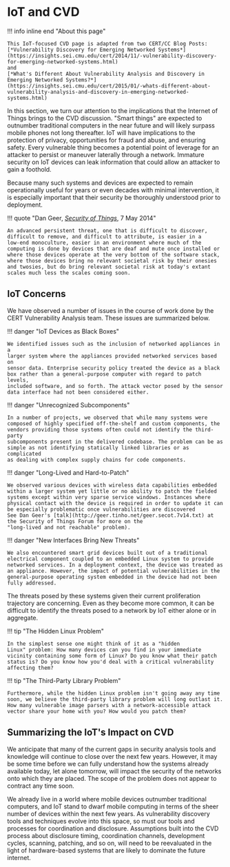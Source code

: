 # IoT and CVD

!!! info inline end "About this page"

    This IoT-focused CVD page is adapted from two CERT/CC Blog Posts:
    [*Vulnerability Discovery for Emerging Networked Systems*](https://insights.sei.cmu.edu/cert/2014/11/-vulnerability-discovery-for-emerging-networked-systems.html)
    and
    [*What's Different About Vulnerability Analysis and Discovery in Emerging Networked Systems?*](https://insights.sei.cmu.edu/cert/2015/01/-whats-different-about-vulnerability-analysis-and-discovery-in-emerging-networked-systems.html)
    
In this section, we turn our attention to the implications that the Internet of
Things brings to the CVD discussion. "Smart things" are expected to
outnumber traditional computers in the near future and will likely
surpass mobile phones not long thereafter. IoT will have implications to
the protection of privacy, opportunities for fraud and abuse, and
ensuring safety. Every vulnerable thing becomes a potential point of
leverage for an attacker to persist or maneuver laterally through a
network. Immature security on IoT devices can leak information that
could allow an attacker to gain a foothold.

Because many such systems and devices are expected to remain
operationally useful for years or even decades with minimal
intervention, it is especially important that their security be
thoroughly understood prior to deployment. 

!!! quote "Dan Geer, [*Security of Things*](http://geer.tinho.net/geer.secot.7v14.txt), 7 May 2014"

    An advanced persistent threat, one that is difficult to discover,
    difficult to remove, and difficult to attribute, is easier in a
    low-end monoculture, easier in an environment where much of the
    computing is done by devices that are deaf and mute once installed or
    where those devices operate at the very bottom of the software stack,
    where those devices bring no relevant societal risk by their onesies
    and twosies, but do bring relevant societal risk at today's extant
    scales much less the scales coming soon.

## IoT Concerns

We have observed a number of issues in the course of work done by the
CERT Vulnerability Analysis team. These issues are summarized below.

<div class="grid" markdown>

!!! danger "IoT Devices as Black Boxes"

    We identified issues such as the inclusion of networked appliances in a
    larger system where the appliances provided networked services based on
    sensor data. Enterprise security policy treated the device as a black
    box rather than a general-purpose computer with regard to patch levels,
    included software, and so forth. The attack vector posed by the sensor
    data interface had not been considered either.

!!! danger "Unrecognized Subcomponents"

    In a number of projects, we observed that while many systems were
    composed of highly specified off-the-shelf and custom components, the
    vendors providing those systems often could not identify the third-party
    subcomponents present in the delivered codebase. The problem can be as
    simple as not identifying statically linked libraries or as complicated
    as dealing with complex supply chains for code components.

!!! danger "Long-Lived and Hard-to-Patch"

    We observed various devices with wireless data capabilities embedded
    within a larger system yet little or no ability to patch the fielded
    systems except within very sparse service windows. Instances where
    physical contact with the device is required in order to update it can
    be especially problematic once vulnerabilities are discovered
    See Dan Geer's [talk](http://geer.tinho.net/geer.secot.7v14.txt) at the Security of Things Forum for more on the
    "long-lived and not reachable" problem).

!!! danger "New Interfaces Bring New Threats"

    We also encountered smart grid devices built out of a traditional
    electrical component coupled to an embedded Linux system to provide
    networked services. In a deployment context, the device was treated as
    an appliance. However, the impact of potential vulnerabilities in the
    general-purpose operating system embedded in the device had not been
    fully addressed.

</div>


The threats posed by these systems given their current proliferation trajectory are
concerning.
Even as they become more common, it can be difficult to identify the threats posed to a network by IoT either alone or in
aggregate.

<div class="grid" markdown>
!!! tip "The Hidden Linux Problem"

    In the simplest sense one might think of it as a "hidden
    Linux" problem: How many devices can you find in your immediate
    vicinity containing some form of Linux? Do you know what their patch
    status is? Do you know how you'd deal with a critical vulnerability
    affecting them?

!!! tip "The Third-Party Library Problem"

    Furthermore, while the hidden Linux problem isn't going away any time
    soon, we believe the third-party library problem will long outlast it.
    How many vulnerable image parsers with a network-accessible attack
    vector share your home with you? How would you patch them?

</div>



## Summarizing the IoT's Impact on CVD

We anticipate that many of the current gaps in security analysis tools
and knowledge will continue to close over the next few years. However, it
may be some time before we can fully understand how the systems already
available today, let alone tomorrow, will impact the security of the
networks onto which they are placed. The scope of the problem does not
appear to contract any time soon.

We already live in a world where mobile devices outnumber traditional
computers, and IoT stand to dwarf mobile computing in terms of the sheer
number of devices within the next few years. As vulnerability discovery
tools and techniques evolve into this space, so must our tools and
processes for coordination and disclosure. Assumptions built into the
CVD process about disclosure timing, coordination channels, development
cycles, scanning, patching, and so on, will need to be reevaluated in
the light of hardware-based systems that are likely to dominate the
future internet.
